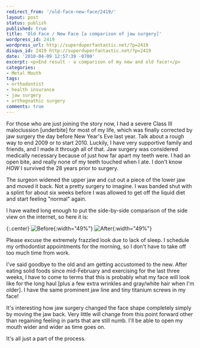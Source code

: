```yaml
---
redirect_from: '/old-face-new-face/2419/'
layout: post
status: publish
published: true
title: 'Old Face / New Face [a comparison of jaw surgery]'
wordpress_id: 2419
wordpress_url: http://superduperfantastic.net/?p=2419
disqus_id: 2419 http://superduperfantastic.net/?p=2419
date: '2010-04-09 12:57:39 -0700'
excerpt: <p>End result - a comparison of my new and old face!</p>
categories:
- Metal Mouth
tags:
- orthodontist
- health insurance
- jaw surgery
- orthognathic surgery
comments: true
---
```

For those who are just joining the story now, I had a severe Class III maloclussion [underbite] for most of my life, which was finally corrected by jaw surgery the day before New Year's Eve last year. Talk about a rough way to end 2009 or to start 2010. Luckily, I have very supportive family and friends, and I made it through all of that. Jaw surgery was considered medically necessary because of just how far apart my teeth were. I had an open bite, and really none of my teeth touched when I ate. I don't know _HOW_ I survived the 28 years prior to surgery.

The surgeon widened the upper jaw and cut out a piece of the lower jaw and moved it back. Not a pretty surgery to imagine. I was banded shut with a splint for about six weeks before I was allowed to get off the liquid diet and start feeling "normal" again.

I have waited long enough to put the side-by-side comparison of the side view on the internet, so here it is:

{:.center}
![Before](http://farm4.static.flickr.com/3613/3382081929_fc5c84d2e2_m_d.jpg){:width="49%"} ![After](http://farm6.static.flickr.com/5027/5806202220_c6b3687bf4_m_d.jpg){:width="49%"}

Please excuse the extremely frazzled look due to lack of sleep. I schedule my orthodontist appointments for the morning, so I don't have to take off too much time from work.

I've said goodbye to the old and am getting accustomed to the new. After eating solid foods since mid-February and exercising for the last three weeks, I have to come to terms that this is probably what my face will look like for the long haul [plus a few extra wrinkles and gray/white hair when I'm older]. I have the same prominent jaw line and tiny titanium screws in my face!

It's interesting how jaw surgery changed the face shape completely simply by moving the jaw back. Very little will change from this point forward other than regaining feeling in parts that are still numb. I'll be able to open my mouth wider and wider as time goes on.

It's all just a part of the process. 